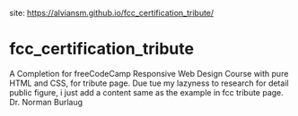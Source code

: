 site: https://alviansm.github.io/fcc_certification_tribute/

# fcc_certification_tribute
A Completion for freeCodeCamp Responsive Web Design Course with pure HTML and CSS, for tribute page. Due tue my lazyness to research for detail public figure, i just add a content same as the example in fcc tribute page. Dr. Norman Burlaug
